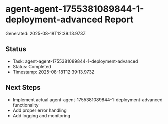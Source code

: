 # agent-agent-1755381089844-1-deployment-advanced Report

Generated: 2025-08-18T12:39:13.973Z

## Status
- Task: agent-agent-1755381089844-1-deployment-advanced
- Status: Completed
- Timestamp: 2025-08-18T12:39:13.973Z

## Next Steps
- Implement actual agent-agent-1755381089844-1-deployment-advanced functionality
- Add proper error handling
- Add logging and monitoring
